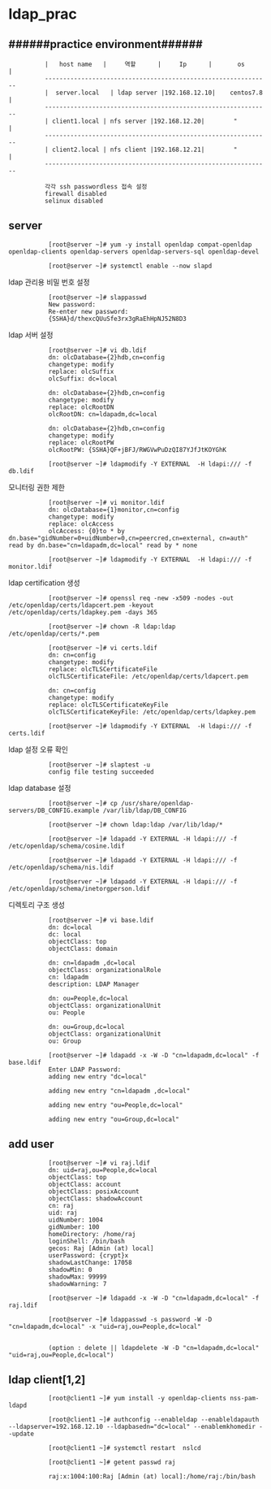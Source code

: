 # ldap_prac

   ######practice environment######
   --------------------------------
   
              |   host name   |     역할	    |     Ip      |       os       |
              --------------------------------------------------------------               
              |  server.local	| ldap server |192.168.12.10|    centos7.8   |
              --------------------------------------------------------------
              | client1.local |	nfs server |192.168.12.20|        "       | 
              --------------------------------------------------------------
              | client2.local |	nfs client |192.168.12.21|        "       |
              --------------------------------------------------------------
              
              각각 ssh passwordless 접속 설정
              firewall disabled
              selinux disabled
 
 server
 ------
              
               [root@server ~]# yum -y install openldap compat-openldap openldap-clients openldap-servers openldap-servers-sql openldap-devel

               [root@server ~]# systemctl enable --now slapd

ldap 관리용 비밀 번호 설정
 
               [root@server ~]# slappasswd
               New password: 
               Re-enter new password: 
               {SSHA}d/thexcQUuSfe3rx3gRaEhHpNJ52N8D3

ldap 서버 설정
 
               [root@server ~]# vi db.ldif
               dn: olcDatabase={2}hdb,cn=config
               changetype: modify
               replace: olcSuffix
               olcSuffix: dc=local

               dn: olcDatabase={2}hdb,cn=config
               changetype: modify
               replace: olcRootDN
               olcRootDN: cn=ldapadm,dc=local

               dn: olcDatabase={2}hdb,cn=config
               changetype: modify
               replace: olcRootPW
               olcRootPW: {SSHA}QF+jBFJ/RWGVwPuDzQI87YJfJtKOYGhK

               [root@server ~]# ldapmodify -Y EXTERNAL  -H ldapi:/// -f db.ldif
               
모니터링 권한 제한
 
               [root@server ~]# vi monitor.ldif
               dn: olcDatabase={1}monitor,cn=config
               changetype: modify
               replace: olcAccess
               olcAccess: {0}to * by dn.base="gidNumber=0+uidNumber=0,cn=peercred,cn=external, cn=auth" read by dn.base="cn=ldapadm,dc=local" read by * none

               [root@server ~]# ldapmodify -Y EXTERNAL  -H ldapi:/// -f monitor.ldif

ldap certification 생성

               [root@server ~]# openssl req -new -x509 -nodes -out /etc/openldap/certs/ldapcert.pem -keyout /etc/openldap/certs/ldapkey.pem -days 365

               [root@server ~]# chown -R ldap:ldap /etc/openldap/certs/*.pem

               [root@server ~]# vi certs.ldif
               dn: cn=config
               changetype: modify
               replace: olcTLSCertificateFile
               olcTLSCertificateFile: /etc/openldap/certs/ldapcert.pem

               dn: cn=config
               changetype: modify
               replace: olcTLSCertificateKeyFile
               olcTLSCertificateKeyFile: /etc/openldap/certs/ldapkey.pem 

               [root@server ~]# ldapmodify -Y EXTERNAL  -H ldapi:/// -f certs.ldif
               
ldap 설정 오류 확인

               [root@server ~]# slaptest -u
               config file testing succeeded

ldap database 설정

               [root@server ~]# cp /usr/share/openldap-servers/DB_CONFIG.example /var/lib/ldap/DB_CONFIG
               
               [root@server ~]# chown ldap:ldap /var/lib/ldap/*

               [root@server ~]# ldapadd -Y EXTERNAL -H ldapi:/// -f /etc/openldap/schema/cosine.ldif
               
               [root@server ~]# ldapadd -Y EXTERNAL -H ldapi:/// -f /etc/openldap/schema/nis.ldif 
               
               [root@server ~]# ldapadd -Y EXTERNAL -H ldapi:/// -f /etc/openldap/schema/inetorgperson.ldif
               
디렉토리 구조 생성               
               
               [root@server ~]# vi base.ldif
               dn: dc=local
               dc: local
               objectClass: top
               objectClass: domain

               dn: cn=ldapadm ,dc=local
               objectClass: organizationalRole
               cn: ldapadm
               description: LDAP Manager

               dn: ou=People,dc=local
               objectClass: organizationalUnit
               ou: People

               dn: ou=Group,dc=local
               objectClass: organizationalUnit
               ou: Group

               [root@server ~]# ldapadd -x -W -D "cn=ldapadm,dc=local" -f base.ldif
               Enter LDAP Password: 
               adding new entry "dc=local"

               adding new entry "cn=ldapadm ,dc=local"

               adding new entry "ou=People,dc=local"

               adding new entry "ou=Group,dc=local"
               
               
               
               
               
add user 
--------
               [root@server ~]# vi raj.ldif
               dn: uid=raj,ou=People,dc=local
               objectClass: top
               objectClass: account
               objectClass: posixAccount
               objectClass: shadowAccount
               cn: raj
               uid: raj
               uidNumber: 1004
               gidNumber: 100
               homeDirectory: /home/raj
               loginShell: /bin/bash
               gecos: Raj [Admin (at) local]
               userPassword: {crypt}x
               shadowLastChange: 17058
               shadowMin: 0
               shadowMax: 99999
               shadowWarning: 7
               
               [root@server ~]# ldapadd -x -W -D "cn=ldapadm,dc=local" -f raj.ldif
               
               [root@server ~]# ldappasswd -s password -W -D "cn=ldapadm,dc=local" -x "uid=raj,ou=People,dc=local"
               
               
               (option : delete || ldapdelete -W -D "cn=ldapadm,dc=local" "uid=raj,ou=People,dc=local")

ldap client[1,2]
----------------
               [root@client1 ~]# yum install -y openldap-clients nss-pam-ldapd
               
               [root@client1 ~]# authconfig --enableldap --enableldapauth --ldapserver=192.168.12.10 --ldapbasedn="dc=local" --enablemkhomedir --update
               
               [root@client1 ~]# systemctl restart  nslcd
               
               [root@client1 ~]# getent passwd raj

               raj:x:1004:100:Raj [Admin (at) local]:/home/raj:/bin/bash
               
